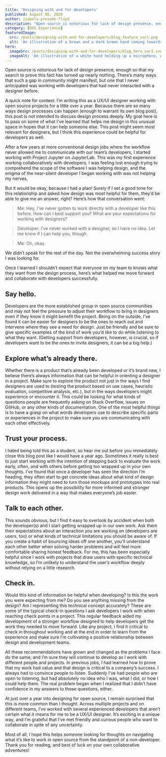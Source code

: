 ```yaml
---
title: 'Designing with and for developers'
published: August 05, 2020
author: isabela-presedo-floyd
description: "Open source is notorious for lack of design presence, enough so that my search to prove this fact has turned up nearly nothing. Once I learned I shouldn’t expect that everyone on my team knows what they want from the design process, here’s what helped me move forward and collaborate with developers successfully."
category: [OSS Experience]
featuredImage:
  src: /posts/designing-with-and-for-developers/blog_feature_var1.png
  alt: 'An illustration of a brown and a dark brown hand coming towards each other to pass a business card with the logo of Quansight Labs.'
hero:
  imageSrc: /posts/designing-with-and-for-developers/blog_hero_var1.svg
  imageAlt: 'An illustration of a white hand holding up a microphone, with some graphical elements highlighting the top of the microphone.'
---
```


Open source is notorious for lack of design presence, enough so that my search
to prove this fact has turned up nearly nothing. There’s many ways that such a
gap in community might manifest, but one that I never anticipated was working
with developers that had never interacted with a designer before.

A quick note for context: I’m writing this as a UX/UI designer working with
open source projects for a little over a year. Because there are so many ways
design processes can happen (enough to warrant its own blog post), this post is
not intended to discuss design process deeply. My goal here is to pass on some
of what I’ve learned that helps me design in this unusual space in hopes that
it can help someone else. This post might seem most relevant for designers, but
I think this experience could be helpful for developers as well.

After a few years at more conventional design jobs where the workflow never
allowed me to communicate with our team’s developers, I started working with
Project Jupyter on JupyterLab. This was my first experience working
collaboratively with developers. I was feeling lost enough trying to comprehend
the scope of the software I was helping design, and the enigma of the
near-silent developer I began working with was not helping my nerves.

But it would be okay, because I had a plan! Surely if I set a good tone for
this relationship and asked how design was most helpful for them, they’d be
able to give me an answer, right? Here’s how that conversation went:

> Me: Hey, I’ve never gotten to work directly with a developer like this
> before. How can I best support you? What are your expectations for working
> with designers?

> Developer: I’ve never worked with a designer, so I have no idea. Let me know
> if I can help you, though.

> Me: Oh, okay.

We didn’t speak for the rest of the day. Not the overwhelming success story I
was looking for.

Once I learned I shouldn’t expect that everyone on my team to knows what they
want from the design process, here’s what helped me move forward and
collaborate with developers successfully.

## Say hello.

Developers are the more established group in open source communities and may
not feel the pressure to adjust their workflow to bring in designers even if
they know it might benefit the project. Being on the outside, I’ve found it can
be easier for designers to be the ones to reach out and intervene where they
see a need for design. Just be friendly and be sure to give specific examples
of the kind of work you’d like to do while listening to what they want.
(Getting support from developers, however, is crucial, so if developers want to
be the ones to invite designers, it can be a big help.)

## Explore what’s already there.

Whether there is a product that’s already been developed or it’s brand new, I
believe there’s always information that can be helpful in orienting a designer
in a project. Make sure to explore the product not just in the ways I find
designers are used to (testing the product based on use cases, heuristic
evaluation, competitive analysis, etc.), but in the ways developers might
experience or encounter it. This could be looking for what kinds of questions
people are frequently asking on Stack Overflow, issues on GitHub, or any other
kinds of documentation. One of the most helpful things is to have a grasp on
what words developers use to describe specific parts or experiences in the
project to make sure you are communicating with each other effectively.

## Trust your process.

I hated being told this as a student, so hear me out before you immediately
close this blog post like I would have a year ago. Sometimes it really is best
to just start working with the intention of stepping back to evaluate the work
early, often, and with others before getting too wrapped up in your own
thoughts. I’ve found that once a developer has seen the direction I’m heading,
they often start to get concrete ideas about what kind of design information
they might need to turn those mockups and prototypes into real products. This
opens up the possibility for more informed and stronger design work delivered
in a way that makes everyone’s job easier.

## Talk to each other.

This sounds obvious, but I find it easy to overlook by accident when both the
developer(s) and I start getting wrapped up in our own work. Ask them their
expectations about an interaction you are working on (developers are users,
too) or what kinds of technical limitations you should be aware of. If you
create a habit of bouncing ideas off one another, you’ll understand each other
better when solving harder problems and will feel more comfortable sharing
honest feedback. For me, this has been especially helpful since I work with
projects that draw users with specific technical knowledge, so I’m unlikely to
understand the user’s workflow deeply without relying on a little research.

## Check in.

Would this kind of information be helpful when developing? Is this the work you
were expecting from me? Do you see anything missing from the design? Am I
representing this technical concept accurately? These are some of the typical
check-in questions I ask developers I work with when reaching check points in a
project. This regular feedback aided my development of a stronger workflow
designed to help developers get the work they needed to move forward. Like any
project, I find it critical to check in throughout working and at the end in
order to learn from the experience and make sure I’m cultivating a positive
relationship between design and development teams.

All these recommendations have grown and changed as the problems I face do the
same, and I’m sure they will continue to develop as I work with different
people and projects. In previous jobs, I had learned how to prove that my work
had value and that design is critical to a company’s success. I always had to
convince people to listen. Suddenly I’ve had people who are open to listening,
but had absolutely no idea who I was, what I did, or how I could help them. The
real problem began when I realized that I didn’t have confidence in my answers
to those questions, either.

At just over a year into designing for open source, I remain surprised that
this is more common than I thought. Across multiple projects and on different
teams, I’ve worked with several experienced developers that aren’t certain what
it means for me to be a UX/UI designer. It’s exciting in a unique way, and I’m
grateful that I’ve met friendly and curious people who want to collaborate in
spite of any uncertainty.

Most of all, I hope this helps someone looking for thoughts on navigating what
it’s like to work in open source from the standpoint of a non-developer. Thank
you for reading, and best of luck on your own collaborative adventures!
